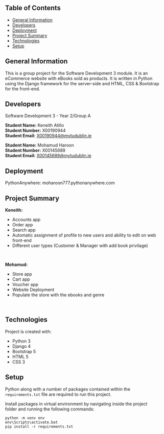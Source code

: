 ## Table of Contents
* [General Information](#general-information)
* [Developers](#developers)
* [Deployment](#deployment)
* [Project Summary](#project-summary)
* [Technologies](#technologies)
* [Setup](#setup)

## General Information
This is a group project for the Software Development 3 module. 
It is an eCommerce website with eBooks sold as products.
It is written in Python using the Django framework for the server-side and HTML, CSS & Bootstrap for the front-end.

## Developers
Software Development 3 - Year 2/Group A

**Student Name:** Keneith Atillo <br>
**Student Number:** X00190944 <br>
**Student Email:**  X00190944@mytudublin.ie <br>

**Student Name:** Mohamud Haroon <br>
**Student Number:**  X00145689 <br>
**Student Email:**  X00145689@mytudublin.ie

## Deployment
PythonAnywhere: moharoon777.pythonanywhere.com

## Project Summary
**Keneith:**
* Accounts app
* Order app
* Search app
* Automatic assignment of profile to new users and ability to edit on web front-end
* Different user types (Customer & Manager with add book privilage)
<br>


**Mohamud:**
* Store app
* Cart app
* Voucher app
* Website Deployment
* Populate the store with the ebooks and genre
<br>

	
## Technologies
Project is created with:
* Python 3
* Django 4
* Bootstrap 5
* HTML 5
* CSS 3
	
## Setup
Python along with a number of packages contained within the `requirements.txt` file are required to run this project.<br> 

Install packages in virtual environment by navigating inside the project folder and running the following commands:

```
python -m venv env
env\Scripts\activate.bat
pip install -r requirements.txt
```
